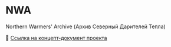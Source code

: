 # NWA
Northern Warmers' Archive (Архив Северный Дарителей Тепла)

📍 [Ссылка на концепт-документ проекта](https://docs.google.com/document/d/1cf031_YaoTwOP2QCFb3lFGhysR7RV6dJEYEIs5O4idU/edit?tab=t.0)